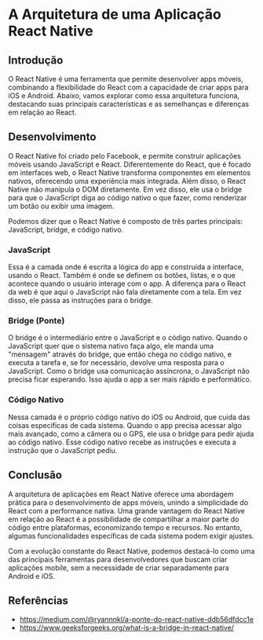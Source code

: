 # A Arquitetura de uma Aplicação React Native

## Introdução

O React Native é uma ferramenta que permite desenvolver apps móveis, combinando a flexibilidade do React com a capacidade de criar apps para iOS e Android. Abaixo, vamos explorar como essa arquitetura funciona, destacando suas principais características e as semelhanças e diferenças em relação ao React.

## Desenvolvimento

O React Native foi criado pelo Facebook, e permite construir aplicações móveis usando JavaScript e React. Diferentemente do React, que é focado em interfaces web, o React Native transforma componentes em elementos nativos, oferecendo uma experiência mais integrada. Além disso, o React Native não manipula o DOM diretamente. Em vez disso, ele usa o bridge para que o JavaScript diga ao código nativo o que fazer, como renderizar um botão ou exibir uma imagem.

Podemos dizer que o React Native é composto de três partes principais: JavaScript, bridge, e código nativo.

### JavaScript

Essa é a camada onde é escrita a lógica do app e construída a interface, usando o React. Também é onde se definem os botões, listas, e o que acontece quando o usuário interage com o app. A diferença para o React da web é que aqui o JavaScript não fala diretamente com a tela. Em vez disso, ele passa as instruções para o bridge.

### Bridge (Ponte)

O bridge é o intermediário entre o JavaScript e o código nativo. Quando o JavaScript quer que o sistema nativo faça algo, ele manda uma "mensagem" através do bridge, que então chega no código nativo, e executa a tarefa e, se for necessário, devolve uma resposta para o JavaScript. Como o bridge usa comunicação assíncrona, o JavaScript não precisa ficar esperando. Isso ajuda o app a ser mais rápido e performático.

### Código Nativo

Nessa camada é o próprio código nativo do iOS ou Android, que cuida das coisas específicas de cada sistema. Quando o app precisa acessar algo mais avançado, como a câmera ou o GPS, ele usa o bridge para pedir ajuda ao código nativo. Esse código nativo recebe as instruções e executa a instrução que o JavaScript pediu.

## Conclusão

A arquitetura de aplicações em React Native oferece uma abordagem prática para o desenvolvimento de apps móveis, unindo a simplicidade do React com a performance nativa. Uma grande vantagem do React Native em relação ao React é a possibilidade de compartilhar a maior parte do código entre plataformas, economizando tempo e recursos. No entanto, algumas funcionalidades específicas de cada sistema podem exigir ajustes.

Com a evolução constante do React Native, podemos destacá-lo como uma das principais ferramentas para desenvolvedores que buscam criar aplicações mobile, sem a necessidade de criar separadamente para Android e iOS.

## Referências

- https://medium.com/@ryannnkl/a-ponte-do-react-native-ddb56dfdcc1e
- https://www.geeksforgeeks.org/what-is-a-bridge-in-react-native/
